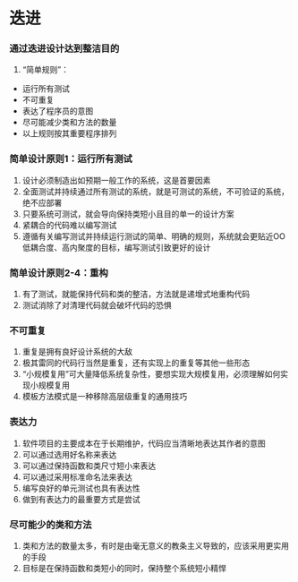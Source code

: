 迭进
=================
### 通过迭进设计达到整洁目的

1. “简单规则”：

* 运行所有测试
* 不可重复
* 表达了程序员的意图
* 尽可能减少类和方法的数量
* 以上规则按其重要程序排列


### 简单设计原则1：运行所有测试
1. 设计必须制造出如预期一般工作的系统，这是首要因素
2. 全面测试并持续通过所有测试的系统，就是可测试的系统，不可验证的系统，绝不应部署
3. 只要系统可测试，就会导向保持类短小且目的单一的设计方案
4. 紧耦合的代码难以编写测试
5. 遵循有关编写测试并持续运行测试的简单、明确的规则，系统就会更贴近OO低耦合度、高内聚度的目标，编写测试引致更好的设计

### 简单设计原则2-4：重构
1. 有了测试，就能保持代码和类的整洁，方法就是递增式地重构代码
2. 测试消除了对清理代码就会破坏代码的恐惧

### 不可重复
1. 重复是拥有良好设计系统的大敌
2. 极其雷同的代码行当然是重复，还有实现上的重复等其他一些形态
3. “小规模复用”可大量降低系统复杂性，要想实现大规模复用，必须理解如何实现小规模复用
4. 模板方法模式是一种移除高层级重复的通用技巧

### 表达力
1. 软件项目的主要成本在于长期维护，代码应当清晰地表达其作者的意图
2. 可以通过选用好名称来表达
3. 可以通过保持函数和类尺寸短小来表达
4. 可以通过采用标准命名法来表达
5. 编写良好的单元测试也具有表达性
6. 做到有表达力的最重要方式是尝试

### 尽可能少的类和方法
1. 类和方法的数量太多，有时是由毫无意义的教条主义导致的，应该采用更实用的手段
2. 目标是在保持函数和类短小的同时，保持整个系统短小精悍